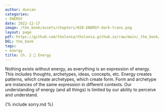 ```yaml
---
author: duncan
categories:
- ENERGY
date: 2022-12-17
image: /the_book/assets/chapters/020-ENERGY-dark-trans.png
layout: page
pdf: https://github.com/tholonia/tholonia.github.io/raw/main/_the_book/assets/chapters/020-ENERGY.pdf
DEL: the_book
tags:
- energy
title: Ch. 2 📜 Energy
---
```


Nothing exists without energy, as everything is an expression of energy.  This includes thoughts, archetypes, ideas, concepts, etc.  Energy creates patterns, which create archetypes, which create form.  Form and archetype are instances of the same expression in different contexts.  Our understanding of energy (and all things) is limited by our ability to perceive and understand.<!--more-->

{% include sorry.md %}